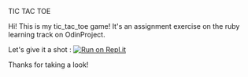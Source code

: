 TIC TAC TOE

Hi! This is my tic_tac_toe game!
It's an assignment exercise on the ruby learning track on OdinProject.

Let's give it a shot : 
[![Run on Repl.it](https://repl.it/badge/github/Ichenn92/tic-tac-toe)](https://repl.it/@Ichenn92/tic-tac-toe)

Thanks for taking a look!
